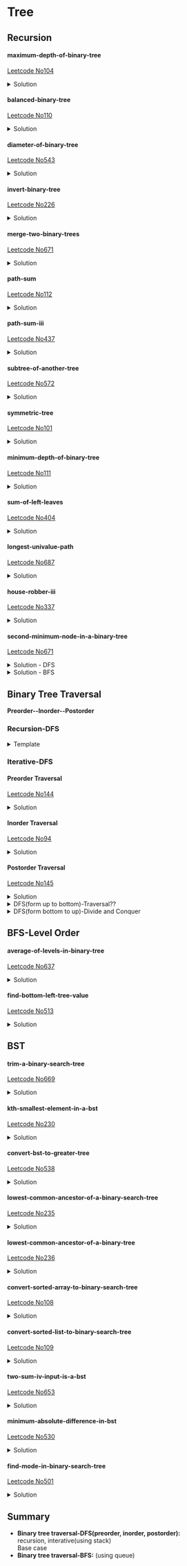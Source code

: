 # Tree
## **Recursion**
#### maximum-depth-of-binary-tree 
[Leetcode No104](https://leetcode.com/problems/maximum-depth-of-binary-tree/)
<details>
  <summary>Solution</summary>

1. Divide Conquer
```Python
class Solution:
    def maxDepth(self, root: TreeNode) -> int:
        if root is None:
            return 0
        return 1 + max(self.maxDepth(root.left), self.maxDepth(root.right))
```
2. Level Order
```Python
class Solution:
    def maxDepth(self, root: TreeNode) -> int:
        result = 0
        if not root:
            return result
        # use queue
        q = []
        q.append(root)
        while len(q) != 0:
            result=result+1
            for i in range(len(q)):
                r = q.pop(0)
                if r.left:
                    q.append(r.left)
                if r.right:
                    q.append(r.right)

        return result
```
</details>

#### balanced-binary-tree 
[Leetcode No110](https://leetcode.com/problems/balanced-binary-tree/)
<details>
  <summary>Solution</summary>

a height-balanced binary tree:  
a binary tree in which the left and right subtrees of **every** node differ in height by no more than 1.

1. 分治法，左边平衡 && 右边平衡 && 左右两边高度 <= 1，

```Python
class Solution:
    result=True
    def isBalanced(self, root: TreeNode) -> bool:
    
        self.depth(root)
        return self.result
        
    def depth(self, root):
        
        if root is None:
            return 0

        depth_left=self.depth(root.left)
        depth_right=self.depth(root.right)
        
        if abs(depth_left-depth_right)>1:
            self.result=False
        
        return 1+max(depth_left,depth_right)
```

2. Interative-posorder??

```Python
class Solution:
    def isBalanced(self, root: TreeNode) -> bool:

        s = [[TreeNode(), -1, -1]]
        node, last = root, None
        while len(s) > 1 or node is not None:
            if node is not None:
                s.append([node, -1, -1])
                node = node.left
                if node is None:
                    s[-1][1] = 0
            else:
                peek = s[-1][0]
                if peek.right is not None and last != peek.right:
                    node = peek.right
                else:
                    if peek.right is None:
                        s[-1][2] = 0
                    last, dl, dr = s.pop()
                    if abs(dl - dr) > 1:
                        return False
                    d = max(dl, dr) + 1
                    if s[-1][1] == -1:
                        s[-1][1] = d
                    else:
                        s[-1][2] = d
        
        return True
```
</details>

#### diameter-of-binary-tree
[Leetcode No543](https://leetcode.com/problems/diameter-of-binary-tree/)
<details>
  <summary>Solution</summary>

![title](./images/PD02-05.png)
```python
class Solution:
    result=0
    def diameterOfBinaryTree(self, root: TreeNode) -> int:
        if root is None:
            return 0
        
        def depth(root):
            if root is None:
                return 0
            left=depth(root.left)
            right=depth(root.right)
        
            # left+right is the longest path through the current node
            self.result=max(self.result, left+right)
        
            return 1+max(left,right)
        
        depth(root)
        
        return self.result
```
</details>

#### invert-binary-tree
[Leetcode No226](https://leetcode.com/problems/invert-binary-tree/)
<details>
  <summary>Solution</summary>

```python
class Solution:
    def invertTree(self, root: TreeNode) -> TreeNode:
        if root ==None:
            return root
        # exchange root.left and root.right
        left=TreeNode()
        left=root.left
        root.left=self.invertTree(root.right)
        root.right=self.invertTree(left)
        return root  
```
</details>

#### merge-two-binary-trees
[Leetcode No671](https://leetcode.com/problems/merge-two-binary-trees/)
<details>
  <summary>Solution</summary>

```python
class Solution:
    # t1, t2 is the same position of the two trees
    def mergeTrees(self, t1: TreeNode, t2: TreeNode) -> TreeNode:
        if t1==None and t2==None:
            return None
        if t1==None:
            return t2
        if t2==None:
            return t1
        value=t1.val+t2.val
        root = TreeNode(value)
        root.left=self.mergeTrees(t1.left,t2.left)
        root.right=self.mergeTrees(t1.right,t2.right)
        return root  
```
</details>

#### path-sum
[Leetcode No112](https://leetcode.com/problems/path-sum/)
<details>
  <summary>Solution</summary>

```python
class Solution:
    def hasPathSum(self, root: TreeNode, sum: int) -> bool:
        if root == None:
            return False
        if root.left == None and root.right == None and root.val == sum:
            return True
        return self.hasPathSum(root.left, sum - root.val) or self.hasPathSum(root.right, sum - root.val)
```  
</details>

#### path-sum-iii
[Leetcode No437](https://leetcode.com/problems/path-sum-iii/)
<details>
  <summary>Solution</summary>

```python
class Solution:
    result=0
    def pathSum(self, root: TreeNode, sum: int) -> int:
        
        def isEqual(root, sum):
            
            if root is None:
                return 
            if root.val==sum:
                self.result+=1
                 
            sum=sum-root.val
            isEqual(root.left, sum)
            isEqual(root.right,sum)
            return 
                
        if root is None:
            return 0
        
        isEqual(root, sum)
        self.pathSum(root.left, sum)
        self.pathSum(root.right,sum)
        return self.result
```
</details>

#### subtree-of-another-tree
[Leetcode No572](https://leetcode.com/problems/subtree-of-another-tree/)
<details>
  <summary>Solution</summary>

```python
class Solution:
    def isSubtree(self, s: TreeNode, t: TreeNode) -> bool:
        
        # find the right position to see if equal or not
        def isEqual(s,t):
            if s is None and t is None:
                return True
            if s is None or t is None:
                return False
            if s.val!=t.val:
                return False
            return isEqual(s.left,t.left) and isEqual(s.right, t.right)
            
        if s is None and t is None:
            return True
        if s is None or t is None:
            return False
        
        return isEqual(s,t) or self.isSubtree(s.left,t) or self.isSubtree(s.right,t)
```  
</details>

#### symmetric-tree
[Leetcode No101](https://leetcode.com/problems/symmetric-tree/)
<details>
  <summary>Solution</summary>

```python
class Solution:
    def isSymmetric(self, root: TreeNode) -> bool:
        if root is None:
            return True
        
        def symmetricTree(t1,t2):
            if t1 is None and t2 is None:
                return True
            if t1 is None or t2 is None:
                return False
            if t1.val!=t2.val:
                return False
            return symmetricTree(t1.left, t2.right) and symmetricTree(t1.right, t2.left)
        
        return symmetricTree(root.left,root.right)  
```
</details>

#### minimum-depth-of-binary-tree
[Leetcode No111](https://leetcode.com/problems/minimum-depth-of-binary-tree/)
<details>
  <summary>Solution</summary>

```python
class Solution:
    def minDepth(self, root: TreeNode) -> int:
        if root is None:
            return 0
        left = self.minDepth(root.left)
        right = self.minDepth(root.right)
        # the node with at least one None child
        # the path must be down to the leaf node
        if left == 0 or right == 0:
            return left + right + 1
        
        return min(left, right) + 1;  
```
</details>

#### sum-of-left-leaves
[Leetcode No404](https://leetcode.com/problems/sum-of-left-leaves/)
<details>
  <summary>Solution</summary>

 ```python
 class Solution:
    result=0
    def sumOfLeftLeaves(self, root: TreeNode) -> int:
        if root is None:
            return 0
        
        def SumLeavesLeft(root):
            if root.left is None and root.right is None:
                self.result+=root.val
                return
            elif root.left is None:
                SumLeavesRight(root.right)
            elif root.right is None:
                SumLeavesLeft(root.left)
            else:
                SumLeavesLeft(root.left)
                SumLeavesRight(root.right)
            
        def SumLeavesRight(root):
            if root.left is None and root.right is None:
                return
            elif root.left is None:
                SumLeavesRight(root.right)
            elif root.right is None:
                SumLeavesLeft(root.left)
            else:
                SumLeavesLeft(root.left)
                SumLeavesRight(root.right)
                
        if root.left is None and root.right is None:
            return 0
        elif root.left is None:
            SumLeavesRight(root.right)
        elif root.right is None:
            SumLeavesLeft(root.left)
        else:
            SumLeavesLeft(root.left)
            SumLeavesRight(root.right)
        
        return self.result
 ``` 
 ```python
 class Solution:
    def sumOfLeftLeaves(self, root: TreeNode) -> int:
        if root is None:
            return 0
        
        def isLeaf(root):
            if root is None:
                return False
            return root.left is None and root.right is None
        
        if isLeaf(root.left):
            return root.left.val + self.sumOfLeftLeaves(root.right)
        return self.sumOfLeftLeaves(root.left) + self.sumOfLeftLeaves(root.right)
 ```
</details>

#### longest-univalue-path
[Leetcode No687](https://leetcode.com/problems/longest-univalue-path/)
<details>
  <summary>Solution</summary>

![title](./images/PD02-06.png)
```python
class Solution:
    result=0
    def longestUnivaluePath(self, root: TreeNode) -> int:
        if root is None:
            return 0
        
        def Path(root):
            if root is None:
                return 0
            left=Path(root.left)
            right=Path(root.right)
            
            # if the value is not equal, then 0
            left_temp=0
            right_temp=0

            #record one branch
            if root.left is not None and root.left.val==root.val:
                left_temp=left+1
            if root.right is not None and root.right.val==root.val:
                right_temp=right+1
            
            self.result= max(self.result, left_temp+right_temp)
            return max(left_temp,right_temp)
        
        Path(root)
        
        return self.result  
```  
</details>

#### house-robber-iii
[Leetcode No337](https://leetcode.com/problems/house-robber-iii/)
<details>
  <summary>Solution</summary>

```python
class Solution:
    def rob(self, root: TreeNode) -> int:
        
        def dfs(root):
            
            # it is not necessary to skip only one level
            if not root: return (0, 0)
            left=dfs(root.left)
            right=dfs(root.right)
            # rob this node, left[1] means not rob left child
            rob = root.val + left[1] + right[1]
            # not rob this node, then look at his children
            # maximum of left[0] and left[1]
            notrob = max(left) + max(right)            
            return (rob, notrob)
        
        return max(dfs(root))
```
</details>

#### second-minimum-node-in-a-binary-tree
[Leetcode No671](https://leetcode.com/problems/second-minimum-node-in-a-binary-tree/)
<details>
  <summary>Solution - DFS</summary>

```python
class Solution:
    def findSecondMinimumValue(self, root: TreeNode) -> int:
        if root is None:
            return -1
        if root.left is None and root.right is None:
            return -1
        
        leftValue = root.left.val
        rightValue = root.right.val
        
        # search the child having the same value with the current node 
        if leftValue == root.val:
            leftValue= self.findSecondMinimumValue(root.left)
        if rightValue == root.val:
            rightValue=self.findSecondMinimumValue(root.right)
        
        if leftValue != -1 and rightValue !=-1:
            return min(leftValue,rightValue)
        if leftValue !=-1:
            return leftValue
        else:
            return rightValue
```
</details>

<details>
  <summary>Solution - BFS</summary>

```python
```
</details>

## **Binary Tree Traversal**

**Preorder--Inorder--Postorder**  

### **Recursion-DFS**

<details>
  <summary>Template</summary> 

![title](./images/PD02-00.png)
 
```python
def preorder_rec(root):
    if root is None:
        return
    visit(root)
    preorder_rec(root.left)
    preorder_rec(root.right)
    return

def inorder_rec(root):
    if root is None:
        return
    inorder_rec(root.left)
    visit(root)
    inorder_rec(root.right)
    return

def postorder_rec(root):
    if root is None:
        return
    postorder_rec(root.left)
    postorder_rec(root.right)
    visit(root)
    return
```  
</details>


### **Iterative-DFS**

#### Preorder Traversal 
[Leetcode No144](https://leetcode.com/problems/binary-tree-preorder-traversal/)  
 <details>
  <summary>Solution</summary>

![title](./images/PD02-01.png)

```Python
class Solution:
    def preorderTraversal(self, root: TreeNode) -> List[int]:
        preorder = []
        if root is None:
            return preorder
        
        s = [root]
        while len(s) > 0:
            node = s.pop()
            preorder.append(node.val)
            if node.right is not None:
                s.append(node.right)
            if node.left is not None:
                s.append(node.left)
        
        return preorder
```
</details>

#### Inorder Traversal
[Leetcode No94](https://leetcode.com/problems/binary-tree-inorder-traversal/)  

<details>
  <summary>Solution</summary>

![title](./images/PD02-02.png)
```Python
class Solution:
    def inorderTraversal(self, root: TreeNode) -> List[int]:
        s, inorder = [], []

        node = root
        while len(s) > 0 or node is not None:
            if node is not None:
                s.append(node)
                node = node.left
            else:
                node = s.pop()
                inorder.append(node.val)
                node = node.right
        return inorder
```
</details>

#### Postorder Traversal
[Leetcode No145](https://leetcode.com/problems/binary-tree-postorder-traversal/)  
<details>
  <summary>Solution</summary>

![title](./images/PD02-03.png) 
![title](./images/PD02-04.png)

```Python
class Solution:
    def postorderTraversal(self, root: TreeNode) -> List[int]:
        result=[]
        if root == None: 
            return result
        s=[root]
        
        while len(s) > 0:
            note = s.pop()
            # reverse: insert from the front
            result.insert(0, note.val)
            
            if note.left is not None:
                s.append(note.left)
            if note.right is not None:
                s.append(note.right)
        return result
```
</details>

<details>
  <summary>DFS(form up to bottom)-Traversal??</summary>
</details>

<details>
  <summary>DFS(form bottom to up)-Divide and Conquer</summary>

```Python
class Solution:
    def preorderTraversal(self, root: TreeNode) -> List[int]:
        
        if root is None:
            return []
        
        left_result = self.preorderTraversal(root.left)
        right_result = self.preorderTraversal(root.right)
        
        return [root.val] + left_result + right_result
```
</details>

## **BFS-Level Order**

#### average-of-levels-in-binary-tree
[Leetcode No637](https://leetcode.com/problems/average-of-levels-in-binary-tree/)
<details>
  <summary>Solution</summary>
  
```python
class Solution:
    def averageOfLevels(self, root: TreeNode) -> List[float]:
        result = []
        if not root:
            return result
        # use queue to store each level
        q = []
        q.append(root)
        while len(q) != 0:
            num=len(q)
            level_v=0
            for i in range(num):
                r = q.pop(0)
                level_v+=r.val
                if r.left:
                    q.append(r.left)
                if r.right:
                    q.append(r.right)
            result.append(level_v/num)
                    
        return result
```
</details>

#### find-bottom-left-tree-value
[Leetcode No513](https://leetcode.com/problems/find-bottom-left-tree-value/)
<details>
  <summary>Solution</summary>

```python
class Solution:
    def findBottomLeftValue(self, root: TreeNode) -> int:
        if root is None:
            return root
        q=[]
        q.append(root)
        while len(q)!=0:
            node=q.pop(0)
            if node.right!= None:
                q.append(node.right)
            if node.left!=None:
                q.append(node.left)
        # return the last one of the queue        
        return node.val
```  
</details>

## **BST**
#### trim-a-binary-search-tree
[Leetcode No669](https://leetcode.com/problems/trim-a-binary-search-tree/)
<details>
  <summary>Solution</summary>

```python
class Solution:
    def trimBST(self, root: TreeNode, L: int, R: int) -> TreeNode:
        if root is None:
            return root
        if root.val > R:
            return self.trimBST(root.left, L, R)
        if root.val < L:
            return self.trimBST(root.right, L, R)
        
        # connect the left subtree to becoming the left child of root
        root.left = self.trimBST(root.left, L, R)
        # connect the right subtree to becoming the right child of root
        root.right = self.trimBST(root.right, L, R)
        
        return root
```  
</details>

#### kth-smallest-element-in-a-bst
[Leetcode No230](https://leetcode.com/problems/kth-smallest-element-in-a-bst/)
<details>
  <summary>Solution</summary>

```python
class Solution:
    count=0
    result=float('-inf')
    def kthSmallest(self, root: TreeNode, k: int) -> int:
        
        def inorder(root):
            if root is None:
                return
            inorder(root.left)
            self.count+=1
            if self.count==k:
                self.result=root.val
                return
            inorder(root.right)
        
        inorder(root)
        return self.result
```  
</details>

#### convert-bst-to-greater-tree
[Leetcode No538](https://leetcode.com/problems/convert-bst-to-greater-tree/)
<details>
  <summary>Solution</summary>

```python
class Solution:
    sumValue=0
    def convertBST(self, root: TreeNode) -> TreeNode:
        if root is None:
            return
        def greaterTree(root):
            if root is None:
                return
            greaterTree(root.right)
            self.sumValue+=root.val
            root.val=self.sumValue
            greaterTree(root.left)
            
        
        greaterTree(root)
        return root
```  
</details>

#### lowest-common-ancestor-of-a-binary-search-tree
[Leetcode No235](https://leetcode.com/problems/lowest-common-ancestor-of-a-binary-search-tree/)
<details>
  <summary>Solution</summary>

```python
class Solution:
    def lowestCommonAncestor(self, root: 'TreeNode', p: 'TreeNode', q: 'TreeNode') -> 'TreeNode':
        if root is None:
            return
        if root.val<p.val and root.val<q.val:
            return self.lowestCommonAncestor(root.right, p, q)
        if root.val>p.val and root.val>q.val:
            return self.lowestCommonAncestor(root.left, p, q)
        return root
```  
</details>

#### lowest-common-ancestor-of-a-binary-tree
[Leetcode No236](https://leetcode.com/problems/lowest-common-ancestor-of-a-binary-tree/)
<details>
  <summary>Solution</summary>

```python
class Solution:
    def lowestCommonAncestor(self, root: 'TreeNode', p: 'TreeNode', q: 'TreeNode') -> 'TreeNode':
        
        if root is None:
            return None
        
        if root == p or root == q:
            return root
        
        left=self.lowestCommonAncestor(root.left,p,q)
        right=self.lowestCommonAncestor(root.right,p,q)
        
        if left is not None and right is not None:
            return root
        elif left is not None:
            return left
        elif right is not None:
            return right
        else:
            return None
```  
</details>

#### convert-sorted-array-to-binary-search-tree
[Leetcode No108](https://leetcode.com/problems/convert-sorted-array-to-binary-search-tree/)
<details>
  <summary>Solution</summary>

```python
class Solution:
    def sortedArrayToBST(self, nums: List[int]) -> TreeNode:
        def createBST(nums, start, end):
            if start>end:
                return None
            mid=(start+end)//2
            root=TreeNode(nums[mid])
            root.left=createBST(nums, start, mid-1)
            root.right=createBST(nums, mid+1, end)
            
            return root 
        
        return createBST(nums,0,len(nums)-1)
```  
</details>

#### convert-sorted-list-to-binary-search-tree
[Leetcode No109](https://leetcode.com/problems/convert-sorted-list-to-binary-search-tree/)
<details>
  <summary>Solution</summary>

1. convert list to array, then the same as N108
2. use two pointers, slow and fast to find middle node
```python
class Solution:
    def sortedListToBST(self, head: ListNode) -> TreeNode:
        if head is None:
            return head
        # could not return head, because the head is a list node
        if head.next is None:
            return TreeNode(head.val)
        # mid, fast is two pointers, last is for cutting the list
        fast = head
        mid = head
        last = mid
        
        while fast.next and fast.next.next:
            last = mid
            mid = mid.next
            fast = fast.next.next
        
        fast = mid.next
        last.next = None
        
        node =TreeNode(mid.val)
        if mid != head:
            node.left = self.sortedListToBST(head)
        node.right = self.sortedListToBST(fast)
        
        return node
```
  
</details>

#### two-sum-iv-input-is-a-bst
[Leetcode No653](https://leetcode.com/problems/two-sum-iv-input-is-a-bst/)
<details>
  <summary>Solution</summary>
  
</details>

#### minimum-absolute-difference-in-bst
[Leetcode No530](https://leetcode.com/problems/minimum-absolute-difference-in-bst/)
<details>
  <summary>Solution</summary>
  
</details>

#### find-mode-in-binary-search-tree
[Leetcode No501](https://leetcode.com/problems/find-mode-in-binary-search-tree/)
<details>
  <summary>Solution</summary>
  
</details>

## **Summary**
- **Binary tree traversal-DFS(preorder, inorder, postorder):**   
 recursion, interative(using stack)  
 Base case
- **Binary tree traversal-BFS:** (using queue)
